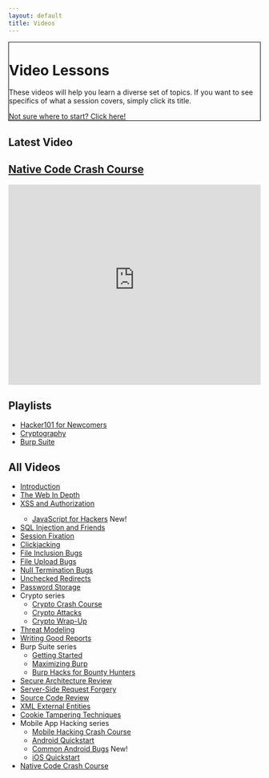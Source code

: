 ```yaml
---
layout: default
title: Videos
---
```


<div class="container-fluid">
	<div class="position-relative overflow-hidden row mb-5 text-center bg-light text-dark" style="border: 1px solid black">
		<div class="col">
			<h1 class="display-5 font-weight-normal">Video Lessons</h1>
			<p class="lead font-weight-normal">These videos will help you learn a diverse set of topics.  If you want to see specifics of what a session covers, simply click its title.</p>
			<a class="btn btn-success mb-2" href="resources#2">Not sure where to start? Click here!</a>
		</div>
		<div class="product-device box-shadow d-none d-md-block"></div>
		<div class="product-device product-device-2 box-shadow d-none d-md-block"></div>
	</div>
</div>
<div class="container-fluid pt-3">
	<div class="row">
		<div class="col-sm-50 mb-4 pb-2 text-center text-white">
			<div class="mb-0">
				<h2 class="display-5">Latest Video</h2>
				<h2 class="display-5 text-white"><a href="sessions/native_code_crash_course">Native Code Crash Course</a></h2>
			</div>
			<iframe id="ytplayer" type="text/html" width="100%" height="400" src="https://www.youtube-nocookie.com/embed/NeeCfLNyTwo?rel=0&autoplay=0&origin={{ site.url }}" frameborder="0"></iframe>
		</div>
		<div class="col-sm-28 mb-4 pb-2 border-left border-success">
			<h2 class="display-5">Playlists</h2>
			<ul>
				<li><a href="playlists/newcomers">Hacker101 for Newcomers</a></li>
				<li><a href="playlists/cryptography">Cryptography</a></li>
				<li><a href="playlists/burp_suite">Burp Suite</a></li>
			</ul>
			<h2 class="display-5">All Videos</h2>
			<ul>
				<li><a href="sessions/introduction">Introduction</a></li>
				<li><a href="sessions/web_in_depth">The Web In Depth</a></li>
				<li><a href="sessions/xss">XSS and Authorization</a></li>
				<ul>
				  <li>
				    <a href="sessions/javascript_for_hackers">JavaScript for Hackers</a> <span class="badge badge-pill badge-danger">New!</span>
				  </li>
				</ul>
				<li><a href="sessions/sqli">SQL Injection and Friends</a></li>
				<li><a href="sessions/session_fixation">Session Fixation</a></li>
				<li><a href="sessions/clickjacking">Clickjacking</a></li>
				<li><a href="sessions/file_inclusion">File Inclusion Bugs</a></li>
				<li><a href="sessions/file_uploads">File Upload Bugs</a></li>
				<li><a href="sessions/null_termination">Null Termination Bugs</a></li>
				<li><a href="sessions/unchecked_redirects">Unchecked Redirects</a></li>
				<li><a href="sessions/password_storage">Password Storage</a></li>
				<li>Crypto series
					<ul>
						<li><a href="sessions/crypto_crash_course">Crypto Crash Course</a></li>
						<li><a href="sessions/crypto_attacks">Crypto Attacks</a></li>
						<li><a href="sessions/crypto_wrap-up">Crypto Wrap-Up</a></li>
					</ul>
				</li>
				<li><a href="sessions/threat_modeling">Threat Modeling</a></li>
				<li><a href="sessions/good_reports">Writing Good Reports</a></li>
				<li>Burp Suite series
					<ul>
						<li><a href="sessions/burp101">Getting Started</a></li>
						<li><a href="sessions/burp201">Maximizing Burp</a></li>
						<li><a href="sessions/burp301">Burp Hacks for Bounty Hunters</a></li>
					</ul>
				</li>
				<li><a href="sessions/secure_architecture">Secure Architecture Review</a></li>
				<li><a href="sessions/ssrf">Server-Side Request Forgery</a></li>
				<li><a href="sessions/source_review">Source Code Review</a></li>
				<li><a href="sessions/xxe">XML External Entities</a></li>
				<li><a href="sessions/cookie_tampering">Cookie Tampering Techniques</a></li>
				<li>Mobile App Hacking series
					<ul>
						<li><a href="sessions/mobile_crash_course">Mobile Hacking Crash Course</a></li>
						<li><a href="sessions/android_quickstart">Android Quickstart</a></li>
						<li><a href="sessions/common_android_bugs">Common Android Bugs</a> <span class="badge badge-pill badge-danger">New!</span>
</li>
						<li><a href="sessions/ios_quickstart">iOS Quickstart</a></li>
					</ul>
				</li>
				<li><a href="sessions/native_code_crash_course">Native Code Crash Course</a></li>
			</ul>
		</div>
	</div>
</div>